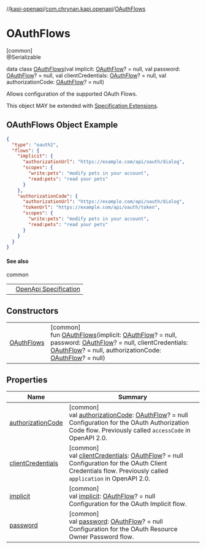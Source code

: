 //[kapi-openapi](../../../index.md)/[com.chrynan.kapi.openapi](../index.md)/[OAuthFlows](index.md)

# OAuthFlows

[common]\
@Serializable

data class [OAuthFlows](index.md)(val implicit: [OAuthFlow](../-o-auth-flow/index.md)? = null, val password: [OAuthFlow](../-o-auth-flow/index.md)? = null, val clientCredentials: [OAuthFlow](../-o-auth-flow/index.md)? = null, val authorizationCode: [OAuthFlow](../-o-auth-flow/index.md)? = null)

Allows configuration of the supported OAuth Flows.

This object MAY be extended with [Specification Extensions](https://spec.openapis.org/oas/v3.1.0#specificationExtensions).

##  OAuthFlows Object Example

```json
{
  "type": "oauth2",
  "flows": {
    "implicit": {
      "authorizationUrl": "https://example.com/api/oauth/dialog",
      "scopes": {
        "write:pets": "modify pets in your account",
        "read:pets": "read your pets"
      }
    },
    "authorizationCode": {
      "authorizationUrl": "https://example.com/api/oauth/dialog",
      "tokenUrl": "https://example.com/api/oauth/token",
      "scopes": {
        "write:pets": "modify pets in your account",
        "read:pets": "read your pets"
      }
    }
  }
}
```

#### See also

common

| | |
|---|---|
|  | [OpenApi Specification](https://spec.openapis.org/oas/v3.1.0#oauth-flows-object) |

## Constructors

| | |
|---|---|
| [OAuthFlows](-o-auth-flows.md) | [common]<br>fun [OAuthFlows](-o-auth-flows.md)(implicit: [OAuthFlow](../-o-auth-flow/index.md)? = null, password: [OAuthFlow](../-o-auth-flow/index.md)? = null, clientCredentials: [OAuthFlow](../-o-auth-flow/index.md)? = null, authorizationCode: [OAuthFlow](../-o-auth-flow/index.md)? = null) |

## Properties

| Name | Summary |
|---|---|
| [authorizationCode](authorization-code.md) | [common]<br>val [authorizationCode](authorization-code.md): [OAuthFlow](../-o-auth-flow/index.md)? = null<br>Configuration for the OAuth Authorization Code flow. Previously called `accessCode` in OpenAPI 2.0. |
| [clientCredentials](client-credentials.md) | [common]<br>val [clientCredentials](client-credentials.md): [OAuthFlow](../-o-auth-flow/index.md)? = null<br>Configuration for the OAuth Client Credentials flow. Previously called `application` in OpenAPI 2.0. |
| [implicit](implicit.md) | [common]<br>val [implicit](implicit.md): [OAuthFlow](../-o-auth-flow/index.md)? = null<br>Configuration for the OAuth Implicit flow. |
| [password](password.md) | [common]<br>val [password](password.md): [OAuthFlow](../-o-auth-flow/index.md)? = null<br>Configuration for the OAuth Resource Owner Password flow. |
